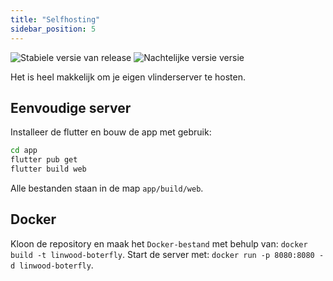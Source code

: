 ```yaml
---
title: "Selfhosting"
sidebar_position: 5
---
```


![Stabiele versie van release](https://img.shields.io/badge/dynamic/yaml?color=c4840d&label=Stable&query=%24.version&url=https%3A%2F%2Fraw.githubusercontent.com%2FLinwoodDev%2Fbutterfly%2Fstable%2Fapp%2Fpubspec.yaml&style=for-the-badge) ![Nachtelijke versie versie](https://img.shields.io/badge/dynamic/yaml?color=f7d28c&label=Nightly&query=%24.version&url=https%3A%2F%2Fraw.githubusercontent.com%2FLinwoodDev%2Fbutterfly%2Fnightly%2Fapp%2Fpubspec.yaml&style=for-the-badge)

Het is heel makkelijk om je eigen vlinderserver te hosten.

## Eenvoudige server

Installeer de flutter en bouw de app met gebruik:

```bash
cd app
flutter pub get
flutter build web
```

Alle bestanden staan in de map `app/build/web`.

## Docker

Kloon de repository en maak het `Docker-bestand` met behulp van: `docker build -t linwood-boterfly`. Start de server met: `docker run -p 8080:8080 -d linwood-boterfly`.

